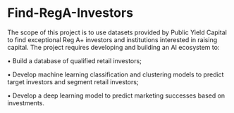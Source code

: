 # Find-RegA-Investors

The scope of this project is to use datasets provided by Public Yield Capital to find exceptional Reg A+ investors and institutions interested in raising capital. The project requires developing and building an AI ecosystem to:

• Build a database of qualified retail investors;

• Develop machine learning classification and clustering models to predict target investors and segment retail investors;

• Develop a deep learning model to predict marketing successes based on investments.

